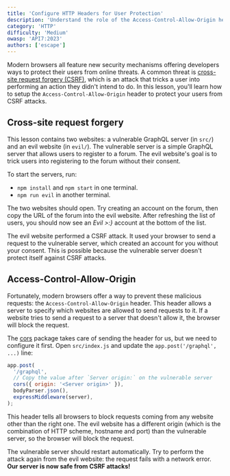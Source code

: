 ```yaml
---
title: 'Configure HTTP Headers for User Protection'
description: 'Understand the role of the Access-Control-Allow-Origin header in safeguarding users from cross-site request forgery (CSRF) attacks.'
category: 'HTTP'
difficulty: 'Medium'
owasp: 'API7:2023'
authors: ['escape']
---
```


Modern browsers all feature new security mechanisms offering developers ways to protect their users from online threats. A common threat is [cross-site request forgery (CSRF)](https://escape.tech/blog/understanding-and-dealing-with-cross-site-request-forgery-attacks/), which is an attack that tricks a user into performing an action they didn't intend to do. In this lesson, you'll learn how to setup the `Access-Control-Allow-Origin` header to protect your users from CSRF attacks.

## Cross-site request forgery

This lesson contains two websites: a vulnerable GraphQL server (in `src/`) and an evil website (in `evil/`). The vulnerable server is a simple GraphQL server that allows users to register to a forum. The evil website's goal is to trick users into registering to the forum without their consent.

To start the servers, run:

- `npm install` and `npm start` in one terminal.
- `npm run evil` in another terminal.

The two websites should open. Try creating an account on the forum, then copy the URL of the forum into the evil website. After refreshing the list of users, you should now see an _Evil >:}_ account at the bottom of the list.

The evil website performed a CSRF attack. It used your browser to send a request to the vulnerable server, which created an account for you without your consent. This is possible because the vulnerable server doesn't protect itself against CSRF attacks.

## Access-Control-Allow-Origin

Fortunately, modern browsers offer a way to prevent these malicious requests: the `Access-Control-Allow-Origin` header. This header allows a server to specify which websites are allowed to send requests to it. If a website tries to send a request to a server that doesn't allow it, the browser will block the request.

The [cors](https://www.npmjs.com/package/cors) package takes care of sending the header for us, but we need to configure it first. Open `src/index.js` and update the `app.post('/graphql', ...)` line:

```js
app.post(
  '/graphql',
  // Copy the value after `Server origin:` on the vulnerable server
  cors({ origin: '<Server origin>' }),
  bodyParser.json(),
  expressMiddleware(server),
);
```

This header tells all browsers to block requests coming from any website other than the right one. The evil website has a different origin (which is the combination of HTTP scheme, hostname and port) than the vulnerable server, so the browser will block the request.

The vulnerable server should restart automatically. Try to perform the attack again from the evil website: the request fails with a network error. **Our server is now safe from CSRF attacks!**

